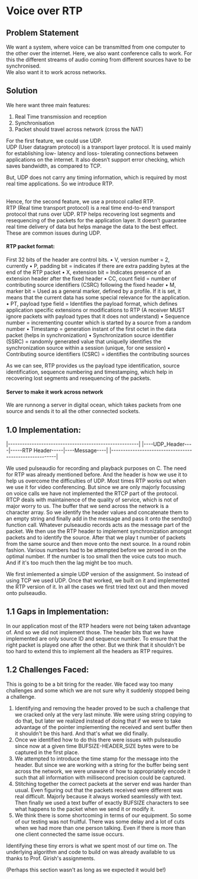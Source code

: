 # Voice over RTP

## Problem Statement

We want a system, where voice can be transmitted from one computer to the other over the internet. Here, we also want conference calls to work. For this the different streams of audio coming from different sources have to be synchronised. <br> 
We also want it to work across networks.

## Solution

We here want three main features:<br>
1. Real Time transmission and reception
2. Synchronisation
3. Packet should travel across network (cross the NAT)

For the first feature, we could use UDP. <br>
UDP (User datagram protocol) is a transport layer protocol. It is used mainly for establishing low- latency and loss- tolerating connections between applications on the internet. It also doesn’t support error checking, which saves bandwidth, as compared to TCP. <br>

But, UDP does not carry any timing information, which is required by most real time applications. So we introduce RTP.

<br>
Hence, for the second feature, we use a protocol called RTP. <br>
RTP (Real time transport protocol) is a real time end-to-end transport protocol that runs over UDP. RTP helps recovering lost segments and resequencing of the packets for the application layer. It doesn’t guarantee real time delivery of data but helps manage the data to the best effect. These are common issues during UDP. <br>

#### RTP packet format:
First 32 bits of the header are control bits. 
	•	V, version number = 2, currently
	•	P, padding bit = indicates if there are extra padding bytes at the end of the RTP packet
	•	X, extension bit = Indicates presence of an extension header after the fixed header
	•	CC, count field = number of contributing source identifiers (CSRC) following the fixed header
	•	M, marker bit = Used as a general marker, defined by a profile. If it is set, it means that the current data has some special relevance for the application.
	•	PT, payload type field = Identifies the payload format, which defines application specific extensions or modifications to RTP (A receiver MUST ignore packets with payload types that it does not understand) 
	•	Sequence number = incrementing counter which is started by a source from a random number
	•	Timestamp = generation instant of the first octet in the data packet (helps in synchronization)
	•	Synchronization source identifier (SSRC) = randomly generated value that uniquelly identifies the synchronization source within a session (unique, for one session)
	•	Contributing source identifiers (CSRC) = identifies the contributing sources

As we can see, RTP provides us the payload type identification, source identification, sequence numbering and timestamping, which help in recovering  lost segments and resequencing of the packets.

#### Server to make it work across network

We are runnong a server in digital ocean, which takes packets from one source and sends it to all the other connected sockets.

## 1.0 Implementation:

|-------------------------------------------------------|
|----UDP_Header----|-----RTP Header-----|----Message----|
|-------------------------------------------------------|

We used pulseaudio for recording and playback purposes on C. 
The need for RTP was already mentioned before. And the header is how we use it to help us overcome the difficulties of UDP. Most times RTP works out when we use it for video conferencing. But since we are only majorly focussing on voice calls we have not implemented the RTCP part of the protocol. RTCP deals with maintainence of the quality of service, which is not of major worry to us. 
The buffer that we send across the network is a character array. So we identify the header values and concatenate them to an empty string and finally add in the message and pass it onto the sendto() function call. 
Whatever pulseaudio records acts as the message part of the packet. We then use the RTP header to implement synchronization amongst packets and to identify the source. 
After that we play t number of packets from the same source and then move onto the next source. In a round robin fashion. Various numbers had to be attempted before we zeroed in on the optimal number. If the number is too small then the voice cuts too much. And if it's too much then the lag might be too much.

We first imlemented a simple UDP version of the assignment. So instead of using TCP we used UDP. Once that worked, we built on it and implemented the RTP version of it. 
In all the cases we first tried text out and then moved onto pulseaudio.

## 1.1 Gaps in Implementation:

In our application most of the RTP headers were not being taken advantage of. And so we did not implement those. The header bits that we have implemented are only source ID and sequence number. To ensure that the right packet is played one after the other. 
But we think that it shouldn't be too hard to extend this to implement all the headers as RTP requires. 

## 1.2 Challenges Faced:

This is going to be a bit tiring for the reader. We faced way too many challenges and some which we are not sure why it suddenly stopped being a challenge. 
1. Identifying and removing the header proved to be such a challenge that we cracked only at the very last minute. We were using string copying to do that, but later we realized instead of doing that if we were to take advantage of the pointer implementing the received and sent buffer then it shouldn't be this hard. And that's what we did finally.
2. Once we identified how to do this there were issues with pulseaudio since now at a given time BUFSIZE-HEADER_SIZE bytes were to be captured in the first place. 
3. We attempted to introduce the time stamp for the message into the header. But since we are working with a string for the buffer being sent across the network, we were unaware of how to appropriately encode it such that all information with millisecond precision could be captured.
4. Stitching together the correct packets at the server end was harder than usual. Even figuring out that the packets received were different was real difficult. Majorly because it always worked seamlessly with text. Then finally we used a text buffer of exactly BUFSIZE characters to see what happens to the packet when we send it or modify it.
5. We think there is some shortcoming in terms of our equipment. So some of our testing was not fruitful. There was some delay and a lot of cuts when we had more than one person talking. Even if there is more than one client connected the same issue occurs.

Identifying these tiny errors is what we spent most of our time on. The underlying algorithm and code to build on was already available to us thanks to Prof. Girish's assignments. 

(Perhaps this section wasn't as long as we expected it would be!)






